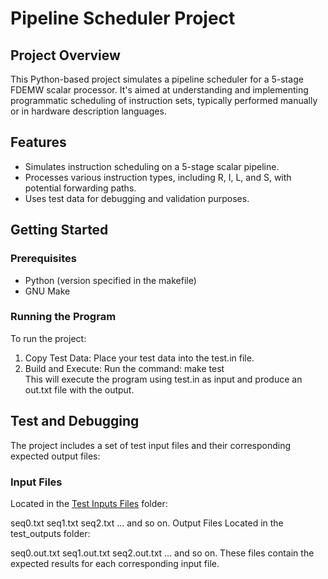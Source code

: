 # Pipeline Scheduler Project
## Project Overview
This Python-based project simulates a pipeline scheduler for a 5-stage FDEMW scalar processor. It's aimed at understanding and implementing programmatic scheduling of instruction sets, typically performed manually or in hardware description languages.

## Features
* Simulates instruction scheduling on a 5-stage scalar pipeline.
* Processes various instruction types, including R, I, L, and S, with potential forwarding paths.
* Uses test data for debugging and validation purposes.
## Getting Started
### Prerequisites
* Python (version specified in the makefile)
* GNU Make
### Running the Program
To run the project:

1. Copy Test Data: Place your test data into the test.in file.
2. Build and Execute: Run the command:
make test\
This will execute the program using test.in as input and produce an out.txt file with the output.

## Test and Debugging
The project includes a set of test input files and their corresponding expected output files:

### Input Files
Located in the [Test Inputs Files](Test_Input_Files) folder:

seq0.txt
seq1.txt
seq2.txt
... and so on.
Output Files
Located in the test_outputs folder:

seq0.out.txt
seq1.out.txt
seq2.out.txt
... and so on.
These files contain the expected results for each corresponding input file.
